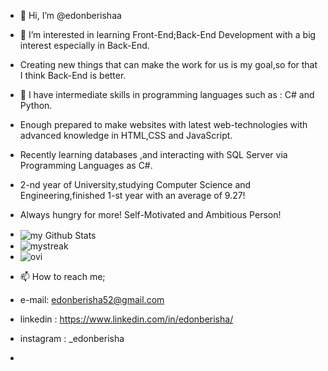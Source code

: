 - 👋 Hi, I’m @edonberishaa
- 👀 I’m interested in learning Front-End;Back-End Development with a big interest especially in Back-End.
- Creating new things that can make the work for us is my goal,so for that I think Back-End is better.
- 🌱 I have intermediate skills in programming languages such as : C# and Python.
- Enough prepared to make websites with latest web-technologies with advanced knowledge in HTML,CSS and JavaScript.
- Recently learning databases ,and interacting with SQL Server via Programming Languages as C#.
- 2-nd year of University,studying Computer Science and Engineering,finished 1-st year with an average of 9.27!
- Always hungry for more! Self-Motivated and Ambitious Person!
- <img align="center" src="https://github-readme-stats.vercel.app/api?username=edonberishaa&include_all_commits=true&count_private=true&show_icons=true&line_height=20&title_color=2B5BBD&icon_color=1124BB&text_color=A1A1A1&theme=tokyonight" alt="my Github Stats"/>
- <img src="https://github-readme-streak-stats.herokuapp.com/?user=edonberishaa&theme=tokyonight" alt="mystreak"/>
- <img src="https://github-readme-stats.vercel.app/api/top-langs?username=edonberishaa&show_icons=true&locale=en&layout=compact&theme=tokyonight" alt="ovi" />




- 📫 How to reach me;
-  e-mail: edonberisha52@gmail.com
- linkedin : https://www.linkedin.com/in/edonberisha/
- instagram : _edonberisha
  
- 

<!---
edonberishaa/edonberishaa is a ✨ special ✨ repository because its `README.md` (this file) appears on your GitHub profile.
You can click the Preview link to take a look at your changes.
--->
